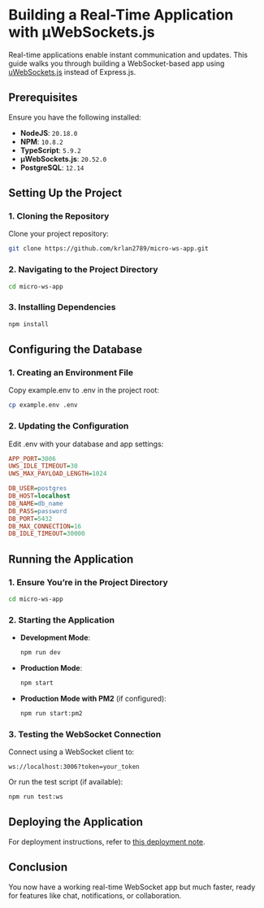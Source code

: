 # Building a Real-Time Application with µWebSockets.js

Real-time applications enable instant communication and updates. This guide walks you through building a WebSocket-based app using [uWebSockets.js](https://github.com/uNetworking/uWebSockets.js) instead of Express.js.

## Prerequisites

Ensure you have the following installed:

- **NodeJS**: `20.18.0`
- **NPM**: `10.8.2`
- **TypeScript**: `5.9.2`
- **µWebSockets.js**: `20.52.0`
- **PostgreSQL**: `12.14`

## Setting Up the Project

### 1. Cloning the Repository

Clone your project repository:

```bash
git clone https://github.com/krlan2789/micro-ws-app.git
```

### 2. Navigating to the Project Directory

```bash
cd micro-ws-app
```

### 3. Installing Dependencies

```bash
npm install
```

## Configuring the Database

### 1. Creating an Environment File

Copy example.env to .env in the project root:

```bash
cp example.env .env
```

### 2. Updating the Configuration

Edit .env with your database and app settings:

```ini
APP_PORT=3006
UWS_IDLE_TIMEOUT=30
UWS_MAX_PAYLOAD_LENGTH=1024

DB_USER=postgres
DB_HOST=localhost
DB_NAME=db_name
DB_PASS=password
DB_PORT=5432
DB_MAX_CONNECTION=16
DB_IDLE_TIMEOUT=30000
```

## Running the Application

### 1. Ensure You’re in the Project Directory

```bash
cd micro-ws-app
```

### 2. Starting the Application

- **Development Mode**:

   ```bash
   npm run dev
   ```

- **Production Mode**:

   ```bash
   npm start
   ```

- **Production Mode with PM2** (if configured):

   ```bash
   npm run start:pm2
   ```

### 3. Testing the WebSocket Connection

Connect using a WebSocket client to:

```
ws://localhost:3006?token=your_token
```

Or run the test script (if available):

```bash
npm run test:ws
```

## Deploying the Application

For deployment instructions, refer to [this deployment note](https://erlankurnia.github.io/note/2/WebSocket%20Service%20on%20VPS).

## Conclusion

You now have a working real-time WebSocket app but much faster, ready for features like chat, notifications, or collaboration.